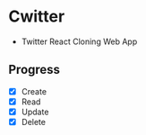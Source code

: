 # Cwitter

- Twitter React Cloning Web App

## Progress

- [x] Create
- [x] Read
- [x] Update
- [x] Delete
